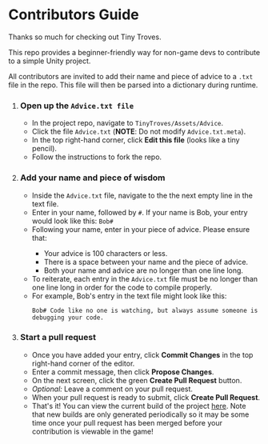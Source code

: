 <h1>Contributors Guide</h1>
<p>Thanks so much for checking out Tiny Troves.</p>
<p>This repo provides a beginner-friendly way for non-game devs to contribute to a simple Unity project.</p>
<p>All contributors are invited to add their name and piece of advice to a <code>.txt</code> file in the repo. This file will then be parsed into a dictionary during runtime.</p>
<ol>
<li><h3>Open up the <code>Advice.txt file</code></h3></li>
<ul>
  <li>In the project repo, navigate to <code>TinyTroves/Assets/Advice</code>.
    <li>Click the file <code>Advice.txt</code> (<b>NOTE</b>: Do not modify <code>Advice.txt.meta</code>).</li>
  <li>In the top right-hand corner, click <b>Edit this file</b> (looks like a tiny pencil).</li>
  <li>Follow the instructions to fork the repo.</li>
</ul>
  <li><h3>Add your name and piece of wisdom</h3></li>
  <ul>
  <li>Inside the <code>Advice.txt</code> file, navigate to the the next empty line in the text file.</li>
  <li>Enter in your name, followed by <code>#</code>. If your name is Bob, your entry would look like this: <code>Bob#</code></li>
  <li>Following your name, enter in your piece of advice. Please ensure that:</li>
    <ul>
  <li>Your advice is 100 characters or less.</li>
      <li>There is a space between your name and the piece of advice.</li>
      <li>Both your name and advice are no longer than one line long.</li>
  </ul>
    <li>To reiterate, each entry in the <code>Advice.txt</code> file must be no longer than one line long in order for the code to compile properly.</li>
    <li>For example, Bob's entry in the text file might look like this: 
      <p></p><code>Bob# Code like no one is watching, but always assume someone is debugging your code.</code></p>
  </ul>
  <li><h3>Start a pull request</h3></li>
    <ul>
  <li>Once you have added your entry, click <b>Commit Changes</b> in the top right-hand corner of the editor.</li>
  <li>Enter a commit message, then click <b>Propose Changes</b>.</li>
      <li>On the next screen, click the green <b>Create Pull Request</b> button.</li>
      <li><i>Optional:</i> Leave a comment on your pull request.</li>
      <li>When your pull request is ready to submit, click <b>Create Pull Request</b>.</li>
  <li>That's it! You can view the current build of the project <a href="https://mystic-mill-games.itch.io/tiny-troves-of-dev-wisdom">here</a>. Note that new builds are only generated periodically so it may be some time once your pull request has been merged before your contribution is viewable in the game!</li>
  
</ul>
</ol>

